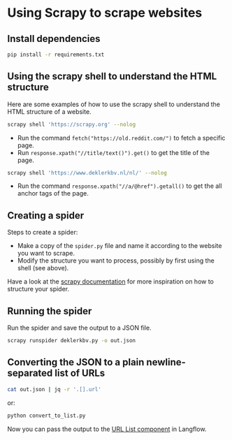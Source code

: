 # Using Scrapy to scrape websites

## Install dependencies
```bash
pip install -r requirements.txt
```

## Using the scrapy shell to understand the HTML structure
Here are some examples of how to use the scrapy shell to understand the HTML structure of a website.
```bash
scrapy shell 'https://scrapy.org' --nolog

```
- Run the command `fetch("https://old.reddit.com/")` to fetch a specific page.
- Run `response.xpath("//title/text()").get()` to get the title of the page.

```bash
scrapy shell 'https://www.deklerkbv.nl/nl/' --nolog
```
- Run the command `response.xpath("//a/@href").getall()` to get the all anchor tags of the page.

## Creating a spider
Steps to create a spider:
- Make a copy of the `spider.py` file and name it according to the website you want to scrape.
- Modify the structure you want to process, possibly by first using the shell (see above).

Have a look at the [scrapy documentation](https://docs.scrapy.org/en/2.11/intro/overview.html) for more inspiration on how to structure your spider.

## Running the spider
Run the spider and save the output to a JSON file.
```bash
scrapy runspider deklerkbv.py -o out.json
```

## Converting the JSON to a plain newline-separated list of URLs
```bash
cat out.json | jq -r '.[].url'
```
or:
```bash
python convert_to_list.py
```
Now you can pass the output to the [URL List component](https://github.com/michelderu/langflow-playground) in Langflow.
